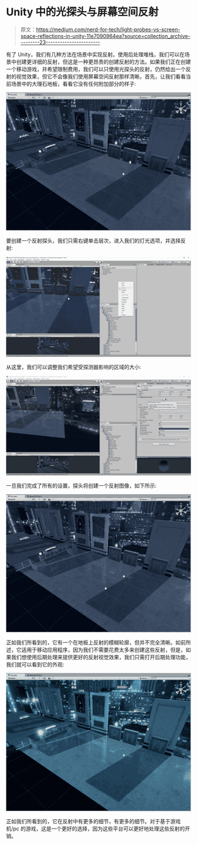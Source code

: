 # Unity 中的光探头与屏幕空间反射

> 原文：<https://medium.com/nerd-for-tech/light-probes-vs-screen-space-reflections-in-unity-11e7090964ea?source=collection_archive---------23----------------------->

有了 Unity，我们有几种方法在场景中实现反射。使用后处理堆栈，我们可以在场景中创建更详细的反射，但这是一种更昂贵的创建反射的方法。如果我们正在创建一个移动游戏，并希望限制费用，我们可以只使用光探头的反射，仍然给出一个反射的视觉效果，但它不会像我们使用屏幕空间反射那样清晰。首先，让我们看看当前场景中的大理石地板，看看它没有任何附加部分的样子:

![](img/fbc2457b5f7518b509f5b440de40ad72.png)

要创建一个反射探头，我们只需右键单击层次，进入我们的灯光选项，并选择反射:

![](img/9d32c5668a41852c7220f9deae9e08fd.png)

从这里，我们可以调整我们希望受探测器影响的区域的大小:

![](img/085d24a564195f7fbfa22b7cf4230575.png)

一旦我们完成了所有的设置，探头将创建一个反射图像，如下所示:

![](img/f039368c1d128f959ca5d95296f3a8ba.png)

正如我们所看到的，它有一个在地板上反射的模糊轮廓，但并不完全清晰。如前所述，它适用于移动应用程序，因为我们不需要花费太多来创建这些反射，但是，如果我们想使用后期处理来提供更好的反射视觉效果，我们只需打开后期处理功能，我们就可以看到它的外观:

![](img/4340778c4e46e19ff29648cbcdde3c9a.png)

正如我们所看到的，它在反射中有更多的细节，有更多的细节。对于基于游戏机/pc 的游戏，这是一个更好的选择，因为这些平台可以更好地处理这些反射的开销。